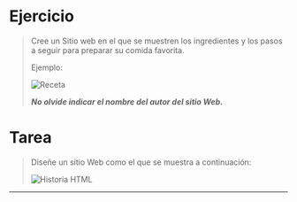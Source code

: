 # **Ejercicio**

> Cree un Sitio web en el que se muestren los ingredientes y los pasos a seguir para preparar su comida favorita. 
> 
> Ejemplo:
> 
> ![Receta](https://github.com/andreiDev1/CursoDesarrolloWeb/blob/main/01-CursoHTML/Clase1/img/receta.png)
> 
> **_No olvide indicar el nombre del autor del sitio Web._**




# **Tarea**

> Diseñe un sitio Web como el que se muestra a continuación:
> 
> ![Historia HTML](https://i.imgur.com/0dy7IEU.png)

---
